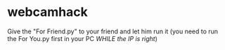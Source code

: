 # webcamhack
Give the "For Friend.py" to your friend and let him run it (you need to run the For You.py first in your PC *WHILE the IP is right*)
